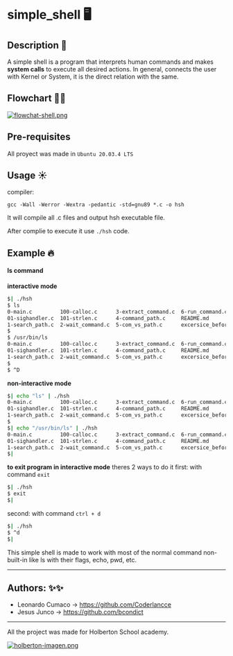 # simple_shell 🖥️

## Description 📁
A simple shell is a program that interprets human commands and makes **system calls** to execute all desired actions. In general, connects the user with Kernel or System, it is the direct relation with the same.

## Flowchart 🌊🌊 

[![flowchat-shell.png](https://i.postimg.cc/MZ9ypBM7/flowchat-shell.png)](https://postimg.cc/LhZqynV5)

## Pre-requisites
All proyect was made in `Ubuntu 20.03.4 LTS`

## Usage ☀️
compiler:
```
gcc -Wall -Werror -Wextra -pedantic -std=gnu89 *.c -o hsh
```
It will compile all .c files and output hsh executable file.

After complie to execute it use `./hsh` code. 
## Example 🔥
#### ls command

**interactive mode** 
```sh
$| ./hsh
$ ls
0-main.c         100-calloc.c      3-extract_command.c  6-run_command.c           main.h
01-sighandler.c  101-strlen.c      4-command_path.c     README.md                 man_simple_shell
1-search_path.c  2-wait_command.c  5-com_vs_path.c      excersice_before_proyect  scripts
$
$ /usr/bin/ls
0-main.c         100-calloc.c      3-extract_command.c  6-run_command.c           main.h
01-sighandler.c  101-strlen.c      4-command_path.c     README.md                 man_simple_shell
1-search_path.c  2-wait_command.c  5-com_vs_path.c      excersice_before_proyect  scripts
$
$ ^D
```
**non-interactive mode**
```sh
$| echo "ls" | ./hsh
0-main.c         100-calloc.c      3-extract_command.c  6-run_command.c           main.h
01-sighandler.c  101-strlen.c      4-command_path.c     README.md                 man_simple_shell
1-search_path.c  2-wait_command.c  5-com_vs_path.c      excersice_before_proyect  scripts
$
$| echo "/usr/bin/ls" | ./hsh
0-main.c         100-calloc.c      3-extract_command.c  6-run_command.c           main.h
01-sighandler.c  101-strlen.c      4-command_path.c     README.md                 man_simple_shell
1-search_path.c  2-wait_command.c  5-com_vs_path.c      excersice_before_proyect  scripts
$|  
```
**to exit program in interactive mode**
theres 2 ways to do it
first: with command `exit`
```sh
$| ./hsh
$ exit
$|
```
second: with command `ctrl + d`
```sh
$| ./hsh
$ ^d
$| 
```
This simple shell is made to work with most of the normal command non-built-in like ls with their flags, echo, pwd, etc. 

-------
## Authors: ✨✨
- Leonardo Cumaco -> https://github.com/Coderlancce
- Jesus Junco -> https://github.com/bcondict
-------
All the project was made for Holberton School academy.

[![holberton-imagen.png](https://i.postimg.cc/XNPcj3FQ/holberton-imagen.png)](https://postimg.cc/NL1rD3dH)  
